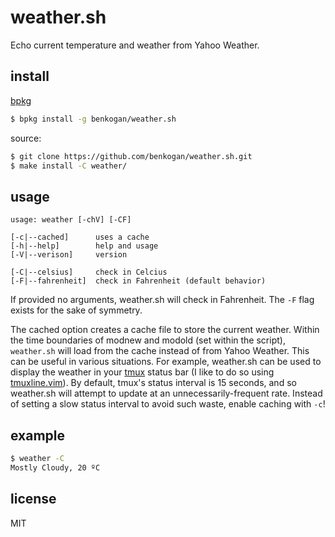 weather.sh
==========

Echo current temperature and weather from Yahoo Weather.

install
-------

[bpkg](https://github.com/bpkg/bpkg)

```sh
$ bpkg install -g benkogan/weather.sh
```

source:

```sh
$ git clone https://github.com/benkogan/weather.sh.git
$ make install -C weather/
```

usage
-----

```
usage: weather [-chV] [-CF]

[-c|--cached]      uses a cache
[-h|--help]        help and usage
[-V|--verison]     version

[-C|--celsius]     check in Celcius
[-F|--fahrenheit]  check in Fahrenheit (default behavior)
```

If provided no arguments, weather.sh will check in Fahrenheit. The `-F` flag exists for the sake of symmetry.

The cached option creates a cache file to store the current weather. Within the time boundaries of modnew and modold (set within the script), `weather.sh` will load from the cache instead of from Yahoo Weather. This can be useful in various situations. For example, weather.sh can be used to display the weather in your [tmux][t] status bar (I like to do so using [tmuxline.vim][tl]). By default, tmux's status interval is 15 seconds, and so weather.sh will attempt to update at an unnecessarily-frequent rate. Instead of setting a slow status interval to avoid such waste, enable caching with `-c`!

[t]: http://tmux.sourceforge.net/
[tl]:  https://github.com/edkolev/tmuxline.vim

example
-------

```sh
$ weather -C
Mostly Cloudy, 20 ºC
```

license
-------

MIT

